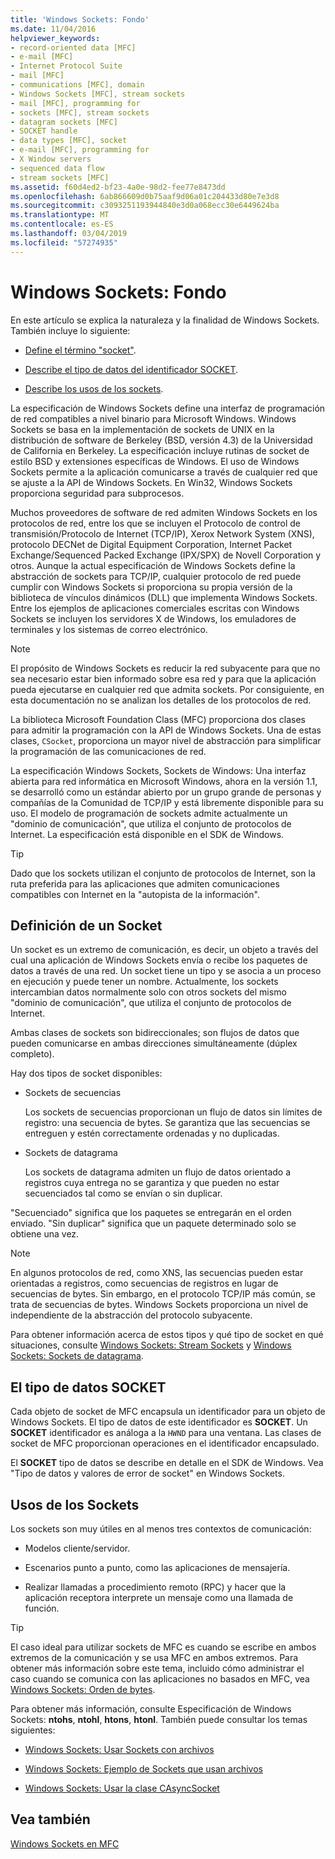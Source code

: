 ```yaml
---
title: 'Windows Sockets: Fondo'
ms.date: 11/04/2016
helpviewer_keywords:
- record-oriented data [MFC]
- e-mail [MFC]
- Internet Protocol Suite
- mail [MFC]
- communications [MFC], domain
- Windows Sockets [MFC], stream sockets
- mail [MFC], programming for
- sockets [MFC], stream sockets
- datagram sockets [MFC]
- SOCKET handle
- data types [MFC], socket
- e-mail [MFC], programming for
- X Window servers
- sequenced data flow
- stream sockets [MFC]
ms.assetid: f60d4ed2-bf23-4a0e-98d2-fee77e8473dd
ms.openlocfilehash: 6ab866609d0b75aaf9d06a01c204433d80e7e3d8
ms.sourcegitcommit: c3093251193944840e3d0a068ecc30e6449624ba
ms.translationtype: MT
ms.contentlocale: es-ES
ms.lasthandoff: 03/04/2019
ms.locfileid: "57274935"
---
```

# <a name="windows-sockets-background"></a>Windows Sockets: Fondo

En este artículo se explica la naturaleza y la finalidad de Windows Sockets. También incluye lo siguiente:

- [Define el término "socket"](#_core_definition_of_a_socket).

- [Describe el tipo de datos del identificador SOCKET](#_core_the_socket_data_type).

- [Describe los usos de los sockets](#_core_uses_for_sockets).

La especificación de Windows Sockets define una interfaz de programación de red compatibles a nivel binario para Microsoft Windows. Windows Sockets se basa en la implementación de sockets de UNIX en la distribución de software de Berkeley (BSD, versión 4.3) de la Universidad de California en Berkeley. La especificación incluye rutinas de socket de estilo BSD y extensiones específicas de Windows. El uso de Windows Sockets permite a la aplicación comunicarse a través de cualquier red que se ajuste a la API de Windows Sockets. En Win32, Windows Sockets proporciona seguridad para subprocesos.

Muchos proveedores de software de red admiten Windows Sockets en los protocolos de red, entre los que se incluyen el Protocolo de control de transmisión/Protocolo de Internet (TCP/IP), Xerox Network System (XNS), protocolo DECNet de Digital Equipment Corporation, Internet Packet Exchange/Sequenced Packed Exchange (IPX/SPX) de Novell Corporation y otros. Aunque la actual especificación de Windows Sockets define la abstracción de sockets para TCP/IP, cualquier protocolo de red puede cumplir con Windows Sockets si proporciona su propia versión de la biblioteca de vínculos dinámicos (DLL) que implementa Windows Sockets. Entre los ejemplos de aplicaciones comerciales escritas con Windows Sockets se incluyen los servidores X de Windows, los emuladores de terminales y los sistemas de correo electrónico.

> [!NOTE]
>  El propósito de Windows Sockets es reducir la red subyacente para que no sea necesario estar bien informado sobre esa red y para que la aplicación pueda ejecutarse en cualquier red que admita sockets. Por consiguiente, en esta documentación no se analizan los detalles de los protocolos de red.

La biblioteca Microsoft Foundation Class (MFC) proporciona dos clases para admitir la programación con la API de Windows Sockets. Una de estas clases, `CSocket`, proporciona un mayor nivel de abstracción para simplificar la programación de las comunicaciones de red.

La especificación Windows Sockets, Sockets de Windows: Una interfaz abierta para red informática en Microsoft Windows, ahora en la versión 1.1, se desarrolló como un estándar abierto por un grupo grande de personas y compañías de la Comunidad de TCP/IP y está libremente disponible para su uso. El modelo de programación de sockets admite actualmente un "dominio de comunicación", que utiliza el conjunto de protocolos de Internet. La especificación está disponible en el SDK de Windows.

> [!TIP]
>  Dado que los sockets utilizan el conjunto de protocolos de Internet, son la ruta preferida para las aplicaciones que admiten comunicaciones compatibles con Internet en la "autopista de la información".

##  <a name="_core_definition_of_a_socket"></a> Definición de un Socket

Un socket es un extremo de comunicación, es decir, un objeto a través del cual una aplicación de Windows Sockets envía o recibe los paquetes de datos a través de una red. Un socket tiene un tipo y se asocia a un proceso en ejecución y puede tener un nombre. Actualmente, los sockets intercambian datos normalmente solo con otros sockets del mismo "dominio de comunicación", que utiliza el conjunto de protocolos de Internet.

Ambas clases de sockets son bidireccionales; son flujos de datos que pueden comunicarse en ambas direcciones simultáneamente (dúplex completo).

Hay dos tipos de socket disponibles:

- Sockets de secuencias

   Los sockets de secuencias proporcionan un flujo de datos sin límites de registro: una secuencia de bytes. Se garantiza que las secuencias se entreguen y estén correctamente ordenadas y no duplicadas.

- Sockets de datagrama

   Los sockets de datagrama admiten un flujo de datos orientado a registros cuya entrega no se garantiza y que pueden no estar secuenciados tal como se envían o sin duplicar.

"Secuenciado" significa que los paquetes se entregarán en el orden enviado. "Sin duplicar" significa que un paquete determinado solo se obtiene una vez.

> [!NOTE]
>  En algunos protocolos de red, como XNS, las secuencias pueden estar orientadas a registros, como secuencias de registros en lugar de secuencias de bytes. Sin embargo, en el protocolo TCP/IP más común, se trata de secuencias de bytes. Windows Sockets proporciona un nivel de independiente de la abstracción del protocolo subyacente.

Para obtener información acerca de estos tipos y qué tipo de socket en qué situaciones, consulte [Windows Sockets: Stream Sockets](../mfc/windows-sockets-stream-sockets.md) y [Windows Sockets: Sockets de datagrama](../mfc/windows-sockets-datagram-sockets.md).

##  <a name="_core_the_socket_data_type"></a> El tipo de datos SOCKET

Cada objeto de socket de MFC encapsula un identificador para un objeto de Windows Sockets. El tipo de datos de este identificador es **SOCKET**. Un **SOCKET** identificador es análoga a la `HWND` para una ventana. Las clases de socket de MFC proporcionan operaciones en el identificador encapsulado.

El **SOCKET** tipo de datos se describe en detalle en el SDK de Windows. Vea "Tipo de datos y valores de error de socket" en Windows Sockets.

##  <a name="_core_uses_for_sockets"></a> Usos de los Sockets

Los sockets son muy útiles en al menos tres contextos de comunicación:

- Modelos cliente/servidor.

- Escenarios punto a punto, como las aplicaciones de mensajería.

- Realizar llamadas a procedimiento remoto (RPC) y hacer que la aplicación receptora interprete un mensaje como una llamada de función.

> [!TIP]
>  El caso ideal para utilizar sockets de MFC es cuando se escribe en ambos extremos de la comunicación y se usa MFC en ambos extremos. Para obtener más información sobre este tema, incluido cómo administrar el caso cuando se comunica con las aplicaciones no basados en MFC, vea [Windows Sockets: Orden de bytes](../mfc/windows-sockets-byte-ordering.md).

Para obtener más información, consulte Especificación de Windows Sockets: **ntohs**, **ntohl**, **htons**, **htonl**. También puede consultar los temas siguientes:

- [Windows Sockets: Usar Sockets con archivos](../mfc/windows-sockets-using-sockets-with-archives.md)

- [Windows Sockets: Ejemplo de Sockets que usan archivos](../mfc/windows-sockets-example-of-sockets-using-archives.md)

- [Windows Sockets: Usar la clase CAsyncSocket](../mfc/windows-sockets-using-class-casyncsocket.md)

## <a name="see-also"></a>Vea también

[Windows Sockets en MFC](../mfc/windows-sockets-in-mfc.md)
